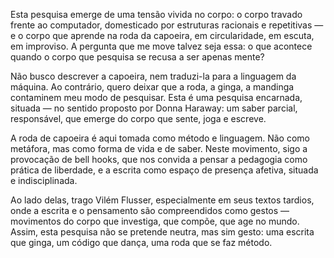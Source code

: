 Esta pesquisa emerge de uma tensão vivida no corpo: o corpo travado frente ao computador, domesticado por estruturas racionais e repetitivas — e o corpo que aprende na roda da capoeira, em circularidade, em escuta, em improviso. A pergunta que me move talvez seja essa: o que acontece quando o corpo que pesquisa se recusa a ser apenas mente?

Não busco descrever a capoeira, nem traduzi-la para a linguagem da máquina. Ao contrário, quero deixar que a roda, a ginga, a mandinga contaminem meu modo de pesquisar. Esta é uma pesquisa encarnada, situada — no sentido proposto por Donna Haraway: um saber parcial, responsável, que emerge do corpo que sente, joga e escreve.

A roda de capoeira é aqui tomada como método e linguagem. Não como metáfora, mas como forma de vida e de saber. Neste movimento, sigo a provocação de bell hooks, que nos convida a pensar a pedagogia como prática de liberdade, e a escrita como espaço de presença afetiva, situada e indisciplinada.

Ao lado delas, trago Vilém Flusser, especialmente em seus textos tardios, onde a escrita e o pensamento são compreendidos como gestos — movimentos do corpo que investiga, que compõe, que age no mundo. Assim, esta pesquisa não se pretende neutra, mas sim gesto: uma escrita que ginga, um código que dança, uma roda que se faz método.
